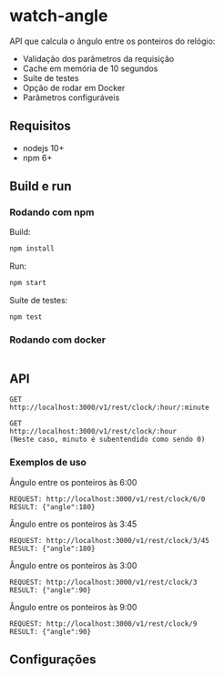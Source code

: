 # watch-angle

API que calcula o ângulo entre os ponteiros do relógio:
- Validação dos parâmetros da requisição
- Cache em memória de 10 segundos
- Suíte de testes
- Opção de rodar em Docker
- Parâmetros configuráveis

## Requisitos

- nodejs 10+
- npm 6+

## Build e run

### Rodando com npm

Build:

```sh
npm install
```

Run:
```sh
npm start
```

Suíte de testes:
```
npm test
```

### Rodando com docker

```
```

## API

```
GET
http://localhost:3000/v1/rest/clock/:hour/:minute
```

```
GET
http://localhost:3000/v1/rest/clock/:hour
(Neste caso, minuto é subentendido como sendo 0)
```

### Exemplos de uso

Ângulo entre os ponteiros às 6:00
```
REQUEST: http://localhost:3000/v1/rest/clock/6/0
RESULT: {"angle":180}
```

Ângulo entre os ponteiros às 3:45
```
REQUEST: http://localhost:3000/v1/rest/clock/3/45
RESULT: {"angle":180}
```

Ângulo entre os ponteiros às 3:00
```
REQUEST: http://localhost:3000/v1/rest/clock/3
RESULT: {"angle":90}
```

Ângulo entre os ponteiros às 9:00
```
REQUEST: http://localhost:3000/v1/rest/clock/9
RESULT: {"angle":90}
```

## Configurações

```
```
